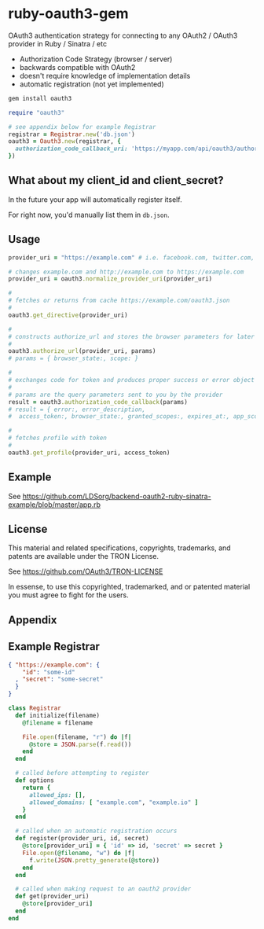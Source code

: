 # ruby-oauth3-gem

OAuth3 authentication strategy for connecting to any OAuth2 / OAuth3 provider in Ruby / Sinatra / etc

* Authorization Code Strategy (browser / server)
* backwards compatible with OAuth2
* doesn't require knowledge of implementation details
* automatic registration (not yet implemented)

```bash
gem install oauth3
```

```ruby
require "oauth3"
```

```ruby
# see appendix below for example Registrar
registrar = Registrar.new('db.json')
oauth3 = Oauth3.new(registrar, {
  authorization_code_callback_uri: 'https://myapp.com/api/oauth3/authorization_code_callback'
})
```

## What about my client_id and client_secret?

In the future your app will automatically register itself.

For right now, you'd manually list them in `db.json`.

## Usage

```ruby
provider_uri = "https://example.com" # i.e. facebook.com, twitter.com, - a service provider

# changes example.com and http://example.com to https://example.com
provider_uri = oauth3.normalize_provider_uri(provider_uri)

#
# fetches or returns from cache https://example.com/oauth3.json
#
oauth3.get_directive(provider_uri)

#
# constructs authorize_url and stores the browser parameters for later use
#
oauth3.authorize_url(provider_uri, params)
# params = { browser_state:, scope: }

#
# exchanges code for token and produces proper success or error object
#
# params are the query parameters sent to you by the provider
result = oauth3.authorization_code_callback(params)
# result = { error:, error_description,
#  access_token:, browser_state:, granted_scopes:, expires_at:, app_scoped_id:, ... }

#
# fetches profile with token
#
oauth3.get_profile(provider_uri, access_token)
```

## Example

See <https://github.com/LDSorg/backend-oauth2-ruby-sinatra-example/blob/master/app.rb>

## License

This material and related specifications, copyrights, trademarks, and patents are available under the TRON License.

See https://github.com/OAuth3/TRON-LICENSE

In essense, to use this copyrighted, trademarked, and or patented material you must agree to fight for the users.

## Appendix

Example Registrar
----------------

```json
{ "https://example.com": {
    "id": "some-id"
  , "secret": "some-secret"
  }
}
```

```ruby
class Registrar
  def initialize(filename)
    @filename = filename

    File.open(filename, "r") do |f|
      @store = JSON.parse(f.read())
    end
  end

  # called before attempting to register
  def options
    return {
      allowed_ips: [],
      allowed_domains: [ "example.com", "example.io" ]
    }
  end

  # called when an automatic registration occurs
  def register(provider_uri, id, secret)
    @store[provider_uri] = { 'id' => id, 'secret' => secret }
    File.open(@filename, "w") do |f|
      f.write(JSON.pretty_generate(@store))
    end
  end

  # called when making request to an oauth2 provider
  def get(provider_uri)
    @store[provider_uri]
  end
end
```
